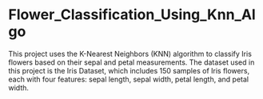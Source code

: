 # Flower_Classification_Using_Knn_Algo
This project uses the K-Nearest Neighbors (KNN) algorithm to classify Iris flowers based on their sepal and petal measurements. The dataset used in this project is the Iris Dataset, which includes 150 samples of Iris flowers, each with four features: sepal length, sepal width, petal length, and petal width.
